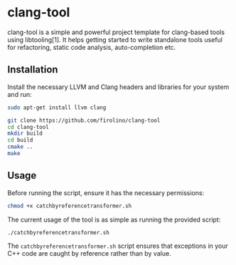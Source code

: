 # clang-tool
clang-tool is a simple and powerful project template for clang-based tools using libtooling[1]. It helps getting started to write standalone tools useful for refactoring, static code analysis, auto-completion etc.

## Installation
Install the necessary LLVM and Clang headers and libraries for your system and run:

```bash
sudo apt-get install llvm clang
```

```bash
git clone https://github.com/firolino/clang-tool
cd clang-tool
mkdir build
cd build
cmake ..
make
```

## Usage
Before running the script, ensure it has the necessary permissions:

```bash
chmod +x catchbyreferencetransformer.sh
```

The current usage of the tool is as simple as running the provided script:

```bash
./catchbyreferencetransformer.sh
```

The `catchbyreferencetransformer.sh` script ensures that exceptions in your C++ code are caught by reference rather than by value.